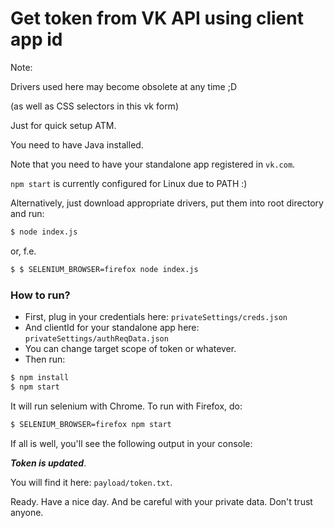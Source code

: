 # Get token from VK API using client app id

Note:

Drivers used here may become obsolete at any time ;D

(as well as CSS selectors in this vk form)

Just for quick setup ATM.

You need to have Java installed.

Note that you need to have your standalone app registered in `vk.com`.

`npm start` is currently configured for Linux due to PATH :)

Alternatively, just download appropriate drivers, put them into root directory and run:

```sh
$ node index.js
```
or, f.e.

```sh
$ $ SELENIUM_BROWSER=firefox node index.js
```

### How to run?
- First, plug in your credentials here: `privateSettings/creds.json`
- And clientId for your standalone app here: `privateSettings/authReqData.json`
- You can change target scope of token or whatever.
- Then run:

```sh
$ npm install
$ npm start
```
It will run selenium with Chrome. To run with Firefox, do:

```sh
$ SELENIUM_BROWSER=firefox npm start
```

If all is well, you'll see the following output in your console:

***Token is updated***.

You will find it here: `payload/token.txt`.

Ready. Have a nice day. And be careful with your private data. Don't trust anyone.
